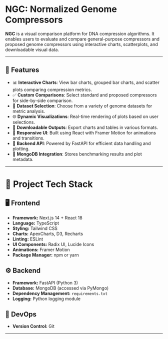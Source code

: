 # NGC: Normalized Genome Compressors

**NGC** is a visual comparison platform for DNA compression algorithms. It enables users to evaluate and compare general-purpose compressors and proposed genome compressors using interactive charts, scatterplots, and downloadable visual data.

---

## 📌 Features

- 📊 **Interactive Charts**: View bar charts, grouped bar charts, and scatter plots comparing compression metrics.
- ✅ **Custom Comparisons**: Select standard and proposed compressors for side-by-side comparison.
- 📁 **Dataset Selection**: Choose from a variety of genome datasets for metric analysis.
- 🌐 **Dynamic Visualizations**: Real-time rendering of plots based on user selections.
- 💾 **Downloadable Outputs**: Export charts and tables in various formats.
- 🔄 **Responsive UI**: Built using React with Framer Motion for animations and transitions.
- 🔧 **Backend API**: Powered by FastAPI for efficient data handling and plotting.
- 📂 **MongoDB Integration**: Stores benchmarking results and plot metadata.

---

# 🔧 Project Tech Stack

## 🖥️ Frontend

- **Framework:** Next.js 14 + React 18
- **Language:** TypeScript
- **Styling:** Tailwind CSS
- **Charts:** ApexCharts, D3, Recharts
- **Linting:** ESLint
- **UI Components:** Radix UI, Lucide Icons
- **Animations:** Framer Motion
- **Package Manager:** npm or yarn

## ⚙️ Backend

- **Framework:** FastAPI (Python 3)
- **Database:** MongoDB (accessed via PyMongo)
- **Dependency Management:** `requirements.txt`
- **Logging:** Python logging module

## 🚀 DevOps

- **Version Control:** Git

---
